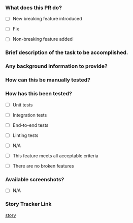 ### What does this PR do?
- [ ] New breaking feature introduced
- [ ] Fix
- [ ] Non-breaking feature added


### Brief description of the task to be accomplished.


### Any background information to provide?


### How can this be manually tested?


### How has this been tested?
- [ ] Unit tests
- [ ] Integration tests
- [ ] End-to-end tests
- [ ] Linting tests
- [ ] N/A
- [ ] This feature meets all acceptable criteria
- [ ] There are no broken features


### Available screenshots?
- [ ] N/A


### Story Tracker Link
[story](link)
